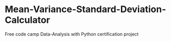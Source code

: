 # Mean-Variance-Standard-Deviation-Calculator
Free code camp Data-Analysis with Python certification project

